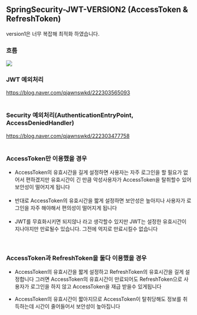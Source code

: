 ## SpringSecurity-JWT-VERSION2 (AccessToken & RefreshToken)
version1은 너무 복잡해 최적화 하였습니다.

### 흐름
<img src="https://user-images.githubusercontent.com/69130921/114068215-a4ca2080-98d8-11eb-9bad-b8642a56fa01.png">

### JWT 예외처리
https://blog.naver.com/qjawnswkd/222303565093<br><br>

### Security 예외처리(AuthenticationEntryPoint, AccessDeniedHandler)
https://blog.naver.com/qjawnswkd/222303477758<br><br>

### AccessToken만 이용했을 경우
- AccessToken의 유효시간을 길게 설정하면 사용자는 자주 로그인을 할 필요가 없어서 편하겠지만 유효시간이 긴 만큼 악성사용자가 AccessToken을 탈취할수 있어 보안성이 떨어지게 됩니다<br><br>
- 반대로 AccessToken의 유효시간을 짧게 설정하면 보안성은 높아지나 사용자가 로그인을 자주 해야해서 편의성이 떨어지게 됩니다<br><br>
- JWT를 무효화시키면 되지않나 라고 생각할수 있지만 JWT는 설정한 유효시간이 지나야지만 만료될수 있습니다. 그전에 억지로 만료시킬수 없습니다<br><br><br>


### AccessToken과 RefreshToken을 둘다 이용했을 경우
- AccessToken의 유효시간을 짧게 설정하고 RefreshToken의 유효시간을 길게 설정합니다 그러면 AccessToken의 유효시간이 만료되어도 RefreshToken으로 사용자가 로그인을 하지 않고 AccessToken을 재급 받을수 있게됩니다<br>

- AccessToken의 유효시간이 짧아지므로 AccessToken이 탈취당해도 정보를 취득하는데 시간이 줄어들어서 보안성이 높아집니다<br>


